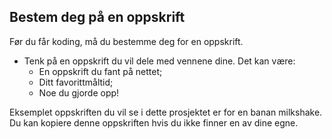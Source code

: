 ## Bestem deg på en oppskrift

Før du får koding, må du bestemme deg for en oppskrift.

+ Tenk på en oppskrift du vil dele med vennene dine. Det kan være: 
    + En oppskrift du fant på nettet;
    + Ditt favorittmåltid;
    + Noe du gjorde opp!

Eksemplet oppskriften du vil se i dette prosjektet er for en banan milkshake. Du kan kopiere denne oppskriften hvis du ikke finner en av dine egne.